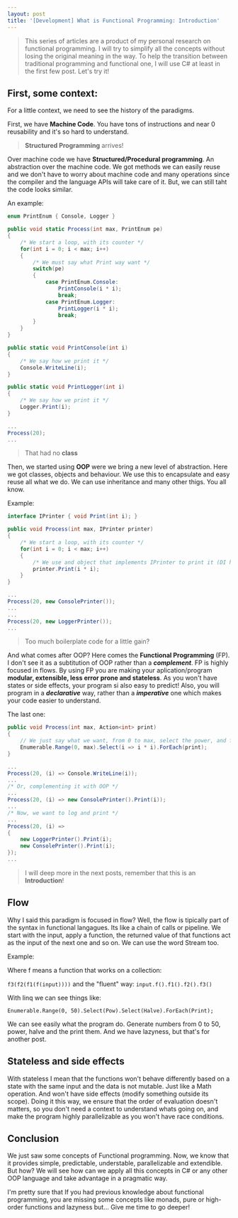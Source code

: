 ```yaml
---
layout: post
title: '[Development] What is Functional Programming: Introduction'
---
```


> This series of articles are a product of my personal research on functional programming. 
I will try to simplify all the concepts without losing the original meaning in the way.
To help the transition between traditional programming and functional one, I will use C# at least
in the first few post.
Let's try it!

<!--more-->

## First, some context:

For a little context, we need to see the history of the paradigms. 

First, we have **Machine Code**. You have tons of instructions and near 0 reusability
and it's so hard to understand.

> **Structured Programming** arrives!

Over machine code we have **Structured/Procedural programming**. An abstraction
over the machine code. We got methods we can easily reuse and we
don't have to worry about machine code and many operations since the compiler
and the language APIs will take care of it. But, we can still taht the code looks similar.

An example:

```csharp
enum PrintEnum { Console, Logger }

public void static Process(int max, PrintEnum pe)
{
    /* We start a loop, with its counter */
    for(int i = 0; i < max; i++)
    {
        /* We must say what Print way want */
        switch(pe)
        {
            case PrintEnum.Console:
                PrintConsole(i * i);
                break;
            case PrintEnum.Logger:
                PrintLogger(i * i);
                break;
        }
    }
}

public static void PrintConsole(int i)
{
    /* We say how we print it */
    Console.WriteLine(i);
}

public static void PrintLogger(int i)
{
    /* We say how we print it */
    Logger.Print(i);
}

...
Process(20);
...
```

> That had no **class**

Then, we started using **OOP** were we bring a new level of abstraction. Here we got classes,
objects and behaviour. We use this to encapsulate and easy reuse all what we do. We can use inheritance
and many other thigs. You all know.

Example:

```csharp
interface IPrinter { void Print(int i); }

public void Process(int max, IPrinter printer)
{
    /* We start a loop, with its counter */
    for(int i = 0; i < max; i++)
    {
        /* We use and object that implements IPrinter to print it (DI here) */
        printer.Print(i * i);
    }
}

...
Process(20, new ConsolePrinter());
...
...
Process(20, new LoggerPrinter());
...
```

> Too much boilerplate code for a little gain?

And what comes after OOP? Here comes the **Functional Programming** (FP). I don't see it as a
subtitution of OOP rather than a _**complement**_. FP is highly focused
in flows. By using FP you are making your aplication/program **modular, extensible, less error prone
and stateless**. As you won't have states or side effects, your program si also easy to predict!
Also, you will program in a _**declarative**_ way, rather than a _**imperative**_ one which makes your 
code easier to understand.

The last one:

```csharp
public void Process(int max, Action<int> print)
{
    // We just say what we want, from 0 to max, select the power, and for each, print it.
    Enumerable.Range(0, max).Select(i => i * i).ForEach(print);
}

...
Process(20, (i) => Console.WriteLine(i));
...
/* Or, complementing it with OOP */
...
Process(20, (i) => new ConsolePrinter().Print(i));
...
/* Now, we want to log and print */ 
...
Process(20, (i) => 
{ 
    new LoggerPrinter().Print(i);
    new ConsolePrinter().Print(i);
});
...  
```

> I will deep more in the next posts, remember that this is an **Introduction**!

## Flow

Why I said this paradigm is focused in flow? Well, the flow is tipically part
of the syntax in functional langagues. Its like a chain of calls or pipeline. We start 
with the input, apply a function, the returned value of that functions act as the input 
of the next one and so on. We can use the word Stream too. 

Example:

Where f means a function that works on a collection: 

``f3(f2(f1(f(input))))`` and the "fluent" way: ``input.f().f1().f2().f3()``

With linq we can see things like:

``Enumerable.Range(0, 50).Select(Pow).Select(Halve).ForEach(Print);``

We can see easily what the program do. Generate numbers from 0 to 50,
power, halve and the print them. And we have lazyness, but that's for another post.

## Stateless and side effects

With stateless I mean that the functions won't behave differently based on a state 
with the same input and the data is not mutable. Just like a Math operation. And won't have 
side effects (modify something outside its scope). Doing it this way, we ensure that 
the order of evaluation doesn't matters, so you don't need a context to understand 
whats going on, and make the program highly parallelizable as you won't have 
race conditions.

## Conclusion

We just saw some concepts of Functional programming. Now, we know that it provides
simple, predictable, understable, parallelizable and extendible. But how? We will
see how can we apply all this concepts in C# or any other OOP language and take
advantage in a pragmatic way.

I'm pretty sure that If you had previous knowledge about functional programming,
you are missing some concepts like monads, pure or high-order functions and lazyness but...
Give me time to go deeper!
